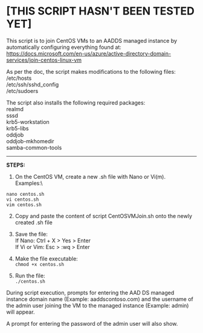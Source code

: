 # [THIS SCRIPT HASN'T BEEN TESTED YET]

This script is to join CentOS VMs to an AADDS managed instance by automatically configuring everything found at:
https://docs.microsoft.com/en-us/azure/active-directory-domain-services/join-centos-linux-vm

As per the doc, the script makes modifications to the following files:\
/etc/hosts\
/etc/ssh/sshd_config\
/etc/sudoers

The script also installs the following required packages:\
realmd\
sssd\
krb5-workstation\
krb5-libs\
oddjob\
oddjob-mkhomedir\
samba-common-tools

---

**STEPS:**
1. On the CentOS VM, create a new .sh file with Nano or Vi(m).\
Examples:\

``
nano centos.sh
``\
``
vi centos.sh
``\
``
vim centos.sh
``

2. Copy and paste the content of script CentOSVMJoin.sh onto the newly created .sh file

3. Save the file:\
If Nano: Ctrl + X > Yes > Enter\
If Vi or Vim: Esc > :wq > Enter

3. Make the file executable:\
``
chmod +x centos.sh
``

4. Run the file:\
``
./centos.sh
``

During script execution, prompts for entering the AAD DS managed instance domain name (Example: aaddscontoso.com) and the username of the admin user joining the VM to the managed instance (Example: admin) will appear.

A prompt for entering the password of the admin user will also show.
